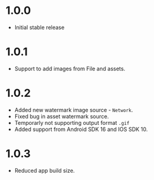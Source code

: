 # 1.0.0

* Initial stable release

# 1.0.1

* Support to add images from File and assets.

# 1.0.2

* Added new watermark image source - `Network`.
* Fixed bug in asset watermark source.
* Temporarly not supporting output format `.gif`
* Added support from Android SDK 16 and IOS SDK 10.

# 1.0.3

* Reduced app build size.
